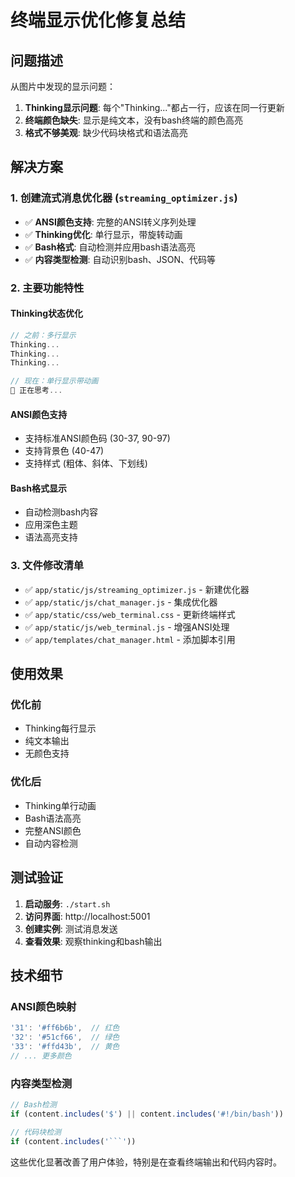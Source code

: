 # 终端显示优化修复总结

## 问题描述

从图片中发现的显示问题：
1. **Thinking显示问题**: 每个"Thinking..."都占一行，应该在同一行更新
2. **终端颜色缺失**: 显示是纯文本，没有bash终端的颜色高亮
3. **格式不够美观**: 缺少代码块格式和语法高亮

## 解决方案

### 1. 创建流式消息优化器 (`streaming_optimizer.js`)
- ✅ **ANSI颜色支持**: 完整的ANSI转义序列处理
- ✅ **Thinking优化**: 单行显示，带旋转动画
- ✅ **Bash格式**: 自动检测并应用bash语法高亮
- ✅ **内容类型检测**: 自动识别bash、JSON、代码等

### 2. 主要功能特性

#### Thinking状态优化
```javascript
// 之前：多行显示
Thinking...
Thinking...
Thinking...

// 现在：单行显示带动画
🔄 正在思考...
```

#### ANSI颜色支持
- 支持标准ANSI颜色码 (30-37, 90-97)
- 支持背景色 (40-47)
- 支持样式 (粗体、斜体、下划线)

#### Bash格式显示
- 自动检测bash内容
- 应用深色主题
- 语法高亮支持

### 3. 文件修改清单

- ✅ `app/static/js/streaming_optimizer.js` - 新建优化器
- ✅ `app/static/js/chat_manager.js` - 集成优化器
- ✅ `app/static/css/web_terminal.css` - 更新终端样式
- ✅ `app/static/js/web_terminal.js` - 增强ANSI处理
- ✅ `app/templates/chat_manager.html` - 添加脚本引用

## 使用效果

### 优化前
- Thinking每行显示
- 纯文本输出
- 无颜色支持

### 优化后
- Thinking单行动画
- Bash语法高亮
- 完整ANSI颜色
- 自动内容检测

## 测试验证

1. **启动服务**: `./start.sh`
2. **访问界面**: http://localhost:5001
3. **创建实例**: 测试消息发送
4. **查看效果**: 观察thinking和bash输出

## 技术细节

### ANSI颜色映射
```javascript
'31': '#ff6b6b',  // 红色
'32': '#51cf66',  // 绿色
'33': '#ffd43b',  // 黄色
// ... 更多颜色
```

### 内容类型检测
```javascript
// Bash检测
if (content.includes('$') || content.includes('#!/bin/bash'))

// 代码块检测  
if (content.includes('```'))
```

这些优化显著改善了用户体验，特别是在查看终端输出和代码内容时。
